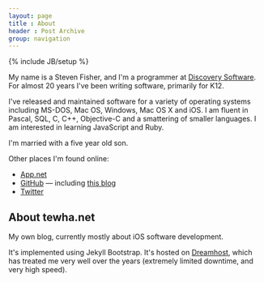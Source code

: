 ```yaml
---
layout: page
title : About
header : Post Archive
group: navigation
---
```

{% include JB/setup %}

My name is a Steven Fisher, and I'm a programmer at [Discovery Software][discovery]. For almost 20 years I've been writing software, primarily for K12.

I've released and maintained software for a variety of operating systems including MS-DOS, Mac OS, Windows, Mac OS X and iOS. I am fluent in Pascal, SQL, C, C++, Objective-C and a smattering of smaller languages. I am interested in learning JavaScript and Ruby.

I'm married with a five year old son.

Other places I'm found online:

* [App.net][adn]
* [GitHub][github] — including [this blog][github-blog]
* [Twitter][twitter]

## About tewha.net ##

My own blog, currently mostly about iOS software development.

It's implemented using Jekyll Bootstrap. It's hosted on [Dreamhost][dreamhost], which has treated me very well over the years (extremely limited downtime, and very high speed).

[adn]: https://alpha.app.net/tewha
[github]: https://github.com/tewha
[github-blog]: https://github.com/tewha/tewha.github.com
[twitter]: https://twitter.com/tewha
[discovery]: http://www.discoverysoftware.com
[dreamhost]: http://www.dreamhost.com/r.cgi?67943
